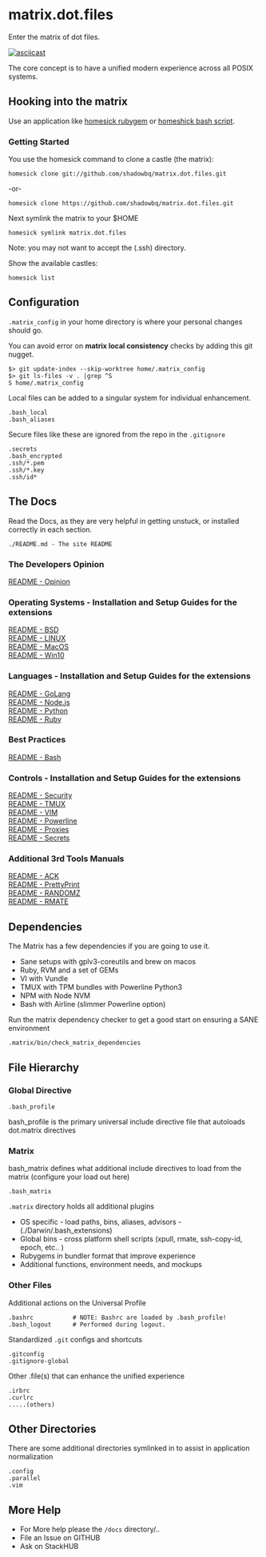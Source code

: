 # matrix.dot.files

Enter the matrix of dot files. 

[![asciicast](docs/meta/matrix_asciinema.png)](https://asciinema.org/a/9scvu667GH2hCvO1aAlPl1cww?autoplay=1)

The core concept is to have a unified modern experience across all POSIX systems.

## Hooking into the matrix

Use an application like [homesick rubygem](https://github.com/technicalpickles/homesick) or [homeshick bash script](https://github.com/andsens/homeshick).

### Getting Started

You use the homesick command to clone a castle (the matrix):

```shell
homesick clone git://github.com/shadowbq/matrix.dot.files.git
```

-or-

```shell
homesick clone https://github.com/shadowbq/matrix.dot.files.git
```

Next symlink the matrix to your $HOME

```shell
homesick symlink matrix.dot.files
```

Note: you may not want to accept the (.ssh) directory.

Show the available castles:

```shell
homesick list
```

## Configuration

`.matrix_config` in your home directory is where your personal changes should go.

You can avoid error on **matrix local consistency** checks by adding this git nugget.

```shell
$> git update-index --skip-worktree home/.matrix_config
$> git ls-files -v . |grep ^S
S home/.matrix_config
```

Local files can be added to a singular system for individual enhancement.

```shell
.bash_local
.bash_aliases
```

Secure files like these are ignored from the repo in the `.gitignore`

```shell
.secrets
.bash_encrypted
.ssh/*.pem
.ssh/*.key
.ssh/id*
```

## The Docs

Read the Docs, as they are very helpful in getting unstuck, or installed correctly in each section.

```
./README.md - The site README
```
### The Developers Opinion  

[README - Opinion](docs/README.md)  

### Operating Systems - Installation and Setup Guides for the extensions  

[README - BSD](docs/README.os.bsd.md)  
[README - LINUX](docs/README.os.linux.md)  
[README - MacOS](docs/README.os.macos.md)  
[README - Win10](docs/README.os.win10.md)  

### Languages - Installation and Setup Guides for the extensions  

[README - GoLang](docs/README.go.md)  
[README - Node.js](docs/README.nodejs.md)  
[README - Python](docs/README.python.md)  
[README - Ruby](docs/README.ruby.md)  

### Best Practices  

[README - Bash](docs/README.bash.md)  

### Controls - Installation and Setup Guides for the extensions  

[README - Security](docs/README.security.md)  
[README - TMUX](docs/README.tmux.md)  
[README - VIM](docs/README.vim.md)  
[README - Powerline](docs/README.powerline.md)  
[README - Proxies](docs/README.proxied.md)  
[README - Secrets](docs/README.secrets.md)  

### Additional 3rd Tools Manuals  

[README - ACK](docs/tools/README.ack.md)  
[README - PrettyPrint](docs/tools/README.prettyprint.md)  
[README - RANDOMZ](docs/tools/README.randomz.md)  
[README - RMATE](docs/tools/README.rmate.md)  

## Dependencies

The Matrix has a few dependencies if you are going to use it.

* Sane setups with gplv3-coreutils and brew on macos
* Ruby, RVM and a set of GEMs
* VI with Vundle
* TMUX with TPM bundles with Powerline Python3
* NPM with Node NVM
* Bash with Airline (slimmer Powerline option)

Run the matrix dependency checker to get a good start on ensuring a SANE environment

`.matrix/bin/check_matrix_dependencies`

## File Hierarchy

### Global Directive

```shell
.bash_profile
```

bash_profile is the primary universal include directive file that autoloads dot.matrix directives 

### Matrix

bash_matrix defines what additional include directives to load from the matrix (configure your load out here)

```shell
.bash_matrix
```

`.matrix` directory holds all additional plugins 

* OS specific - load paths, bins, aliases, advisors
              - (./Darwin/.bash_extensions)
* Global bins - cross platform shell scripts (xpull, rmate, ssh-copy-id, epoch, etc.. )
* Rubygems in bundler format that improve experience
* Additional functions, environment needs, and mockups


### Other Files

Additional actions on the Universal Profile

```shell
.bashrc           # NOTE: Bashrc are loaded by .bash_profile!
.bash_logout      # Performed during logout.
```


Standardized `.git` configs and shortcuts

```shell
.gitconfig
.gitignore-global
```

Other .file(s) that can enhance the unified experience

```shell
.irbrc
.curlrc
.....(others)
```

## Other Directories

There are some additional directories symlinked in to assist in application normalization

```
.config
.parallel
.vim
```

## More Help

* For More help please the `/docs` directory/..
* File an Issue on GITHUB
* Ask on StackHUB
